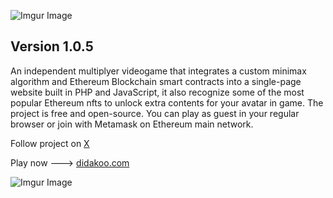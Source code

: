 ![Imgur Image](http://i.imgur.com/3SqZpCN.jpg)


## Version 1.0.5

An independent multiplyer videogame that integrates a custom minimax algorithm and Ethereum Blockchain smart contracts into a single-page website built in PHP and JavaScript, it also recognize some of the most popular Ethereum nfts to unlock extra contents for your avatar in game. The project is free and open-source. You can play as guest in your regular browser or join with Metamask on Ethereum main network. 


Follow project on [X](https://twitter.com/didakoo_games) 

Play now  ---> [didakoo.com](https://didakoo.com) 


![Imgur Image](http://i.imgur.com/fj8XkoO.jpg)


